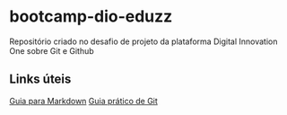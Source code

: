 # bootcamp-dio-eduzz
Repositório criado no desafio de projeto da plataforma Digital Innovation One sobre Git e Github

## Links úteis
[Guia para Markdown](https://www.markdownguide.org/basic-syntax/)
[Guia prático de Git](https://rogerdudler.github.io/git-guide/index.pt_BR.html)
